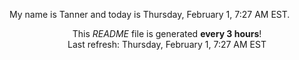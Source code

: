 My name is Tanner and today is Thursday, February 1, 7:27 AM EST.

<p align="center">This <i>README</i> file is generated <b>every 3 hours</b>!</br>Last refresh: Thursday, February 1, 7:27 AM EST<br /></p>

